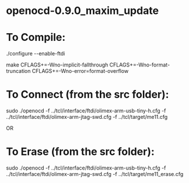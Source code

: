 # openocd-0.9.0_maxim_update

# To Compile:
./configure --enable-ftdi

make CFLAGS+=-Wno-implicit-fallthrough CFLAGS+=-Wno-format-truncation CFLAGS+=-Wno-error=format-overflow

# To Connect (from the src folder):
sudo ./openocd -f ../tcl/interface/ftdi/olimex-arm-usb-tiny-h.cfg -f ../tcl/interface/ftdi/olimex-arm-jtag-swd.cfg  -f ../tcl/target/me11.cfg

OR

# To Erase (from the src folder):
sudo ./openocd -f ../tcl/interface/ftdi/olimex-arm-usb-tiny-h.cfg -f ../tcl/interface/ftdi/olimex-arm-jtag-swd.cfg  -f ../tcl/target/me11_erase.cfg

